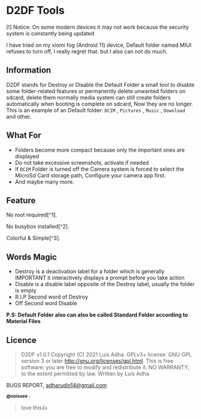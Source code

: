 # D2DF Tools
[!] Notice: On some modern devices it may not work because the security system is constantly being updated

I have tried on my xiomi fog (Android 11) device, Default folder named MIUI refuses to turn off, I really regret that. but I also can not do much.
## Information

D2DF stands for Destroy or Disable the Default Folder a small tool to disable some folder-related features
or permanently delete unwanted folders on sdcard, delete them normally media system can still create folders automatically when booting is complete
on sdcard,  Now they are no longer.
This is an example of an Default folder: `DCIM` , `Pictures` , `Music` , `Download` and other.

## What For

- Folders become more compact because only the important ones are displayed
- Do not take excessive screenshots, activate if needed
- If `DCIM` Folder is turned off the Camera system is forced to select the MicroSd Card storage path, Configure your camera app first.
- And maybe many more.

## Feature

No root required[^1].

No busybox installed[^2].

Colorful & Simple[^3].

## Words Magic

* Destroy is a deactivation label for a folder which is generally IMPORTANT it interactively displays a prompt before you take action
* Disable is a disable label opposite of the Destroy label, usually the folder is empty
* R.I.P Second word of Destroy
* Off Second word Disable

**P.S: Default Folder also can also be called Standard Folder according to Material Files**

## Licence
> D2DF v1.0.1
Copyright (C) 2021 Luis Adha. GPLv3+ license: GNU GPL version 3 or later http://gnu.org/licenses/gpl.html. This is free software: you are free to modify and redistribute it. NO WARRANTY, to the extent permitted by law. Written by Luis Adha

BUGS REPORT, adharudin14@gmail.com


<sub>**@noissee** :<sub>
> love this:+1:
